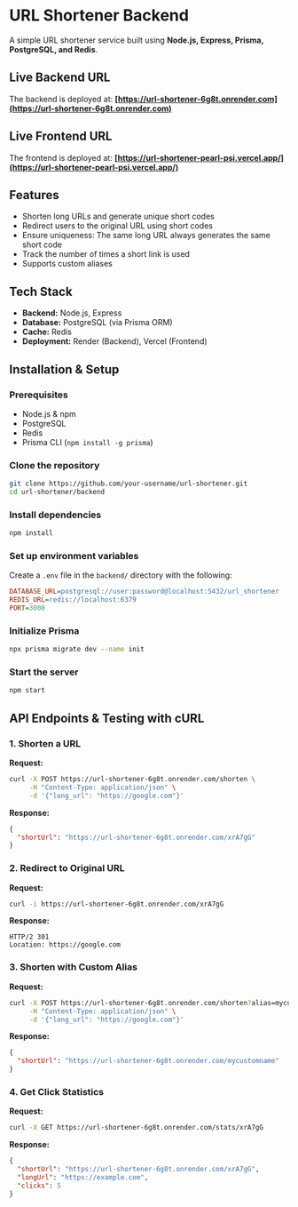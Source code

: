 # URL Shortener Backend

A simple URL shortener service built using **Node.js, Express, Prisma, PostgreSQL, and Redis**.


## Live Backend URL
The backend is deployed at: **[https://url-shortener-6g8t.onrender.com](https://url-shortener-6g8t.onrender.com)**

## Live Frontend URL
The frontend is deployed at: **[https://url-shortener-pearl-psi.vercel.app/](https://url-shortener-pearl-psi.vercel.app/)**



## Features
- Shorten long URLs and generate unique short codes
- Redirect users to the original URL using short codes
- Ensure uniqueness: The same long URL always generates the same short code
- Track the number of times a short link is used
- Supports custom aliases

## Tech Stack
- **Backend:** Node.js, Express
- **Database:** PostgreSQL (via Prisma ORM)
- **Cache:** Redis
- **Deployment:** Render (Backend), Vercel (Frontend)

## Installation & Setup
### Prerequisites
- Node.js & npm
- PostgreSQL
- Redis
- Prisma CLI (`npm install -g prisma`)

### Clone the repository
```sh
git clone https://github.com/your-username/url-shortener.git
cd url-shortener/backend
```

### Install dependencies
```sh
npm install
```

### Set up environment variables
Create a `.env` file in the `backend/` directory with the following:
```ini
DATABASE_URL=postgresql://user:password@localhost:5432/url_shortener
REDIS_URL=redis://localhost:6379
PORT=3000
```

### Initialize Prisma
```sh
npx prisma migrate dev --name init
```

### Start the server
```sh
npm start
```

## API Endpoints & Testing with cURL

### 1. Shorten a URL
**Request:**
```sh
curl -X POST https://url-shortener-6g8t.onrender.com/shorten \
     -H "Content-Type: application/json" \
     -d '{"long_url": "https://google.com"}'
```
**Response:**
```json
{
  "shortUrl": "https://url-shortener-6g8t.onrender.com/xrA7gG"
}
```

### 2. Redirect to Original URL
**Request:**
```sh
curl -i https://url-shortener-6g8t.onrender.com/xrA7gG
```
**Response:**
```http
HTTP/2 301
Location: https://google.com
```

### 3. Shorten with Custom Alias
**Request:**
```sh
curl -X POST https://url-shortener-6g8t.onrender.com/shorten?alias=mycustomname \
     -H "Content-Type: application/json" \
     -d '{"long_url": "https://google.com"}'
```
**Response:**
```json
{
  "shortUrl": "https://url-shortener-6g8t.onrender.com/mycustomname"
}
```

### 4. Get Click Statistics
**Request:**
```sh
curl -X GET https://url-shortener-6g8t.onrender.com/stats/xrA7gG
```
**Response:**
```json
{
  "shortUrl": "https://url-shortener-6g8t.onrender.com/xrA7gG",
  "longUrl": "https://example.com",
  "clicks": 5
}
```



